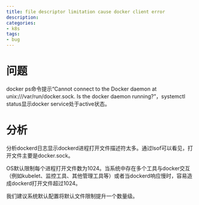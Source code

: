 ```yaml
---
title: file descriptor limitation cause docker client error
description: 
categories:
- k8s
tags:
- bug
---
```


# 问题
docker ps命令提示“Cannot connect to the Docker daemon at unix:///var/run/docker.sock. Is the docker daemon running?”，systemctl status显示docker service处于active状态。

# 分析
分析dockerd日志显示dockerd进程打开文件描述符太多。通过lsof可以看见，打开文件主要是docker.sock。

OS默认限制每个进程打开文件数为1024。当系统中存在多个工具与docker交互（例如kubelet、监控工具、其他管理工具等）或者当dockerd响应慢时，容易造成dockerd打开文件超过1024。

我们建议系统默认配置将默认文件限制提升一个数量级。